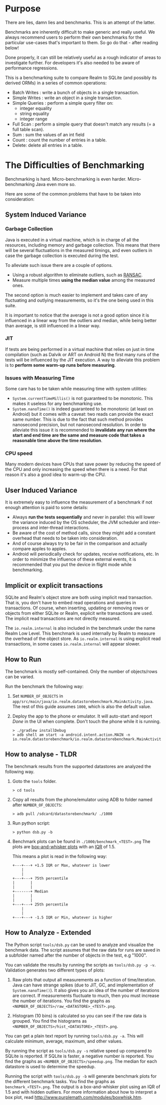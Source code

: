 # Purpose

There are lies, damn lies and benchmarks. This is an attempt of the latter.

Benchmarks are inherently difficult to make generic and really useful. We
always recommend users to perform their own benchmarks for the particular
use-cases that's important to them. So go do that - after reading below!

Done properly, it can still be relatively useful as a rough indicator of areas
to investigate further. For developers it's also needed to be aware of
performance regressions.

This is a benchmarking suite to compare Realm to SQLite (and possibly its
derived ORMs) in a series of common operations:

 * Batch Writes : write a bunch of objects in a single transaction.
 * Simple Writes : write an object in a single transaction.
 * Simple Queries : perform a simple query filter on:
     - integer equality
     - string equality
     - integer range
 * Full Scan : perform a simple query that doesn't match any results (= a full
   table scan).
 * Sum : sum the values of an int field
 * Count : count the number of entries in a table.
 * Delete: delete all entries in a table.

# The Difficulties of Benchmarking

Benchmarking is hard. Micro-benchmarking is even harder. Micro-benchmarking Java
even more so.

Here are some of the common problems that have to be taken into consideration:


## System Induced Variance

### Garbage Collection

Java is executed in a virtual machine, which is in charge of all the resources,
including memory and garbage collection. This means that there will be several
fluctuations in the measured timings, and even outliers in case the garbage
collection is executed during the test.

To alleviate such issue there are a couple of options.

 * Using a robust algorithm to eliminate outliers, such as [RANSAC](https://en.wikipedia.org/wiki/RANSAC).
 * Measure multiple times **using the median value** among the measured ones.

The second option is much easier to implement and takes care of any fluctuating
and outlying measurements, so it's the one being used in this suite.

It is important to notice that the average is not a good option since it is
influenced in a linear way from the outliers and median, while being better than
average, is still influenced in a linear way.


### JIT

If tests are being performed in a virtual machine that relies on just in time
compilation (such as Dalvik or ART on Android N) the first many runs of the tests
will be influenced by the JIT execution. A way to alleviate this problem is to
**perform some warm-up runs before measuring**.

### Issues with Measuring Time

Some care has to be taken while measuring time with system utilities:

 * `System.currentTimeMillis()` is not guaranteed to be monotonic. This makes it
    useless for any benchmarking use.
 * `System.nanoTime()` is indeed guaranteed to be monotonic (at least on
    Android) but it comes with a caveat: two reads can provide the exact same
    number. This is due to the fact that such method provides nanosecond
    precision, but not nanosecond resolution. In order to alleviate this issue
    it is recommended to **invalidate any run where the start and end time are
    the same and measure code that takes a reasonable time above the time
    resolution**.

### CPU speed

Many modern devices have CPUs that save power by reducing the speed of the CPU
and only increasing the speed when there is a need. For that reason it's also a
good idea to warm-up the CPU.


## User Induced Variance

It is extremely easy to influence the measurement of a benchmark if not enough
attention is paid to some details:

 * Always **run the tests sequentially** and never in parallel: this will lower
   the variance induced by the OS scheduler, the JVM scheduler and inter-process
   and inter-thread interactions.
 * Be aware of the cost of method calls, since they might add a constant
   overhead that needs to be taken into consideration.
 * And of course always try to be fair in the comparison and actually compare
   apples to apples.
 * Android will periodically check for updates, receive notifications, etc.
   In order to minimize the influence of these external events, it is recommended
   that you put the device in flight mode while benchmarking.


## Implicit or explicit transactions

SQLite and Realm's object store are both using implicit read transaction. That
is, you don't have to embed read operations and queries in transactions. Of
course, when inserting, updating or removing rows or objects from either
SQLite or Realm, explicit write transactions are used. The implicit read
transactions are not directly measured.

The `io.realm.internal` is also included in the benchmark under the name Realm
Low Level. This benchmark is used internally by Realm to measure the overhead
of the object store. As `io.realm.internal` is using explicit read
transactions, in some cases `io.realm.internal` will appear slower.


## How to Run

The benchmark is mostly self-contained. Only the number of objects/rows can be
varied.

Run the benchmark the following way:

1. Set `NUMBER_OF_OBJECTS` in `app/src/main/java/io.realm.datastorebenchmark.MainActivity.java`.
   The rest of this guide assumes `1000`, which is also the default value.

2. Deploy the app to the phone or emulator. It will auto-start and report *Done*
   in the UI when complete. Don't touch the phone while it is running.

       > ./gradlew installDebug
       > adb shell am start -a android.intent.action.MAIN -n io.realm.datastorebenchmark/io.realm.datastorebenchmark.MainActivity


## How to analyse - TLDR

The benchmark results from the supported datastores are analyzed the following way.

1. Goto the `tools` folder.

       > cd tools

2. Copy all results from the phone/emulator using ADB to folder named after
   `NUMBER_OF_OBJECTS`:

       > adb pull /sdcard/datastorebenchmark/ ./1000

3. Run python script:

       > python dsb.py -b

4. Benchmark plots can be found in `./1000/benchmark_<TEST>.png` The plots are
   [box-and-whisker plots](https://en.wikipedia.org/wiki/Box_plot) with an
   [IQR](https://en.wikipedia.org/wiki/Interquartile_range) of 1.5.

   This means a plot is read in the following way:

    ```
    +---+---+ +1.5 IQR or Max, whatever is lower
        |
        |
    +---+---+ 75th percentile
    |       |
    |       |
    +-------+ Median
    |       |
    |       |
    +---+---+ 25th percentile
        |
        |
    +---+---+ -1.5 IQR or Min, whatever is higher
    ```


## How to Analyze - Extended

The Python script `tools/dsb.py` can be used to analyze and visualize the
benchmark data. The script assumes that the raw data for runs are saved in a
subfolder named after the number of objects in the test, e.g "1000".

You can validate the results by running the scripts as `tools/dsb.py -p -v`.
Validation generates two different types of plots:

1. Raw plots that output all measurements as a function of time/iteration. Java
   can have strange spikes (due to JIT, GC, and implementation of
   `System.nanoTime()`). It also gives you an idea of the number of iterations 
   are correct. If measurements fluctuate to much, then you must increase the 
   number of iterations. 
   You find the graphs as `<NUMBER_OF_OBJECTS>/raw_<DATASTORE>_<TEST>.png`.

2. Histogram (10 bins) is calculated so you can see if the raw data is grouped.
   You find the histograms as `<NUMBER_OF_OBJECTS>/hist_<DATASTORE>_<TEST>.png`.

You can get a plain text report by running `tools/dsb.py -a`. This will
calculate minimum, average, maximum, and other values.

By running the script as `tools/dsb.py -s` relative speed up compared to SQLite
is reported. If SQLite is faster, a negative number is reported. You find the
graphs as `<NUMBER_OF_OBJECTS>/speedup.png`. The median for each datastore is
used to determine the speedup.

Running the script with `tools/dsb.py -b` will generate benchmark plots for the
different benchmark tasks. You find the graphs as `benchmark_<TEST>.png`. The
output is a box-and-whisker plot using an IQR of 1.5 and with hidden outliers.
For more information about how to interpret a box plot, read
http://www.purplemath.com/modules/boxwhisk.htm.
